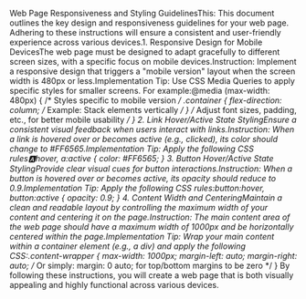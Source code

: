 Web Page Responsiveness and Styling GuidelinesThis: This document outlines the key design and responsiveness guidelines for your web page. Adhering to these instructions will ensure a consistent and user-friendly experience across various devices.1. Responsive Design for Mobile DevicesThe web page must be designed to adapt gracefully to different screen sizes, with a specific focus on mobile devices.Instruction: Implement a responsive design that triggers a "mobile version" layout when the screen width is 480px or less.Implementation Tip: Use CSS Media Queries to apply specific styles for smaller screens. For example:@media (max-width: 480px) {
    /* Styles specific to mobile version */
    .container {
        flex-direction: column; /* Example: Stack elements vertically */
    }
    /* Adjust font sizes, padding, etc., for better mobile usability */
}
2. Link Hover/Active State StylingEnsure a consistent visual feedback when users interact with links.Instruction: When a link is hovered over or becomes active (e.g., clicked), its color should change to #FF6565.Implementation Tip: Apply the following CSS rules:a:hover,
a:active {
    color: #FF6565;
}
3. Button Hover/Active State StylingProvide clear visual cues for button interactions.Instruction: When a button is hovered over or becomes active, its opacity should reduce to 0.9.Implementation Tip: Apply the following CSS rules:button:hover,
button:active {
    opacity: 0.9;
}
4. Content Width and CenteringMaintain a clean and readable layout by controlling the maximum width of your content and centering it on the page.Instruction: The main content area of the web page should have a maximum width of 1000px and be horizontally centered within the page.Implementation Tip: Wrap your main content within a container element (e.g., a div) and apply the following CSS:.content-wrapper {
    max-width: 1000px;
    margin-left: auto;
    margin-right: auto;
    /* Or simply: margin: 0 auto; for top/bottom margins to be zero */
}
By following these instructions, you will create a web page that is both visually appealing and highly functional across various devices.
